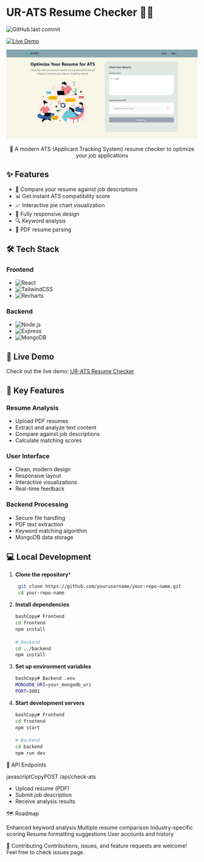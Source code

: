# UR-ATS Resume Checker 📄✨

![GitHub last commit](https://img.shields.io/github/last-commit/RedC0der/UR-ATS)

[![Live Demo](https://img.shields.io/badge/demo-online-green.svg)](https://comforting-youtiao-3c29ef.netlify.app/)

<div align="center">
  <img src="1.png" alt="UR-ATS Screenshot" width="600px">
  
  🚀 A modern ATS (Applicant Tracking System) resume checker to optimize your job applications
</div>

## ✨ Features

- 📝 Compare your resume against job descriptions
- 📊 Get instant ATS compatibility score
- 📈 Interactive pie chart visualization
- 📱 Fully responsive design
- 🔍 Keyword analysis
- 💾 PDF resume parsing

## 🛠️ Tech Stack

### Frontend
- ![React](https://img.shields.io/badge/React-20232A?style=for-the-badge&logo=react&logoColor=61DAFB)
- ![TailwindCSS](https://img.shields.io/badge/Tailwind_CSS-38B2AC?style=for-the-badge&logo=tailwind-css&logoColor=white)
- ![Recharts](https://img.shields.io/badge/Recharts-22B5BF?style=for-the-badge&logo=chart.js&logoColor=white)

### Backend
- ![Node.js](https://img.shields.io/badge/Node.js-43853D?style=for-the-badge&logo=node.js&logoColor=white)
- ![Express](https://img.shields.io/badge/Express.js-404D59?style=for-the-badge)
- ![MongoDB](https://img.shields.io/badge/MongoDB-4EA94B?style=for-the-badge&logo=mongodb&logoColor=white)

## 🚀 Live Demo

Check out the live demo: [UR-ATS Resume Checker](https://comforting-youtiao-3c29ef.netlify.app/)

## 🌟 Key Features

### Resume Analysis
- Upload PDF resumes
- Extract and analyze text content
- Compare against job descriptions
- Calculate matching scores

### User Interface
- Clean, modern design
- Responsive layout
- Interactive visualizations
- Real-time feedback

### Backend Processing
- Secure file handling
- PDF text extraction
- Keyword matching algorithm
- MongoDB data storage

## 💻 Local Development

1. **Clone the repository***
   ```bash
    git clone https://github.com/yourusername/your-repo-name.git
    cd your-repo-name
   
2. **Install dependencies**
   ```bash
   bashCopy# Frontend
   cd frontend
   npm install

   # Backend 
   cd ../backend
   npm install

3. **Set up environment variables**
   ```bash
   bashCopy# Backend .env
   MONGODB_URI=your_mongodb_uri
   PORT=3001

4. **Start development servers**
   ```bash
   bashCopy# Frontend
   cd frontend
   npm start

   # Backend
   cd backend
   npm run dev

🔄 API Endpoints

javascriptCopyPOST /api/check-ats
- Upload resume (PDF)
- Submit job description
- Receive analysis results

🗺️ Roadmap

 Enhanced keyword analysis
 Multiple resume comparison
 Industry-specific scoring
 Resume formatting suggestions
 User accounts and history

🤝 Contributing
Contributions, issues, and feature requests are welcome! Feel free to check issues page.

